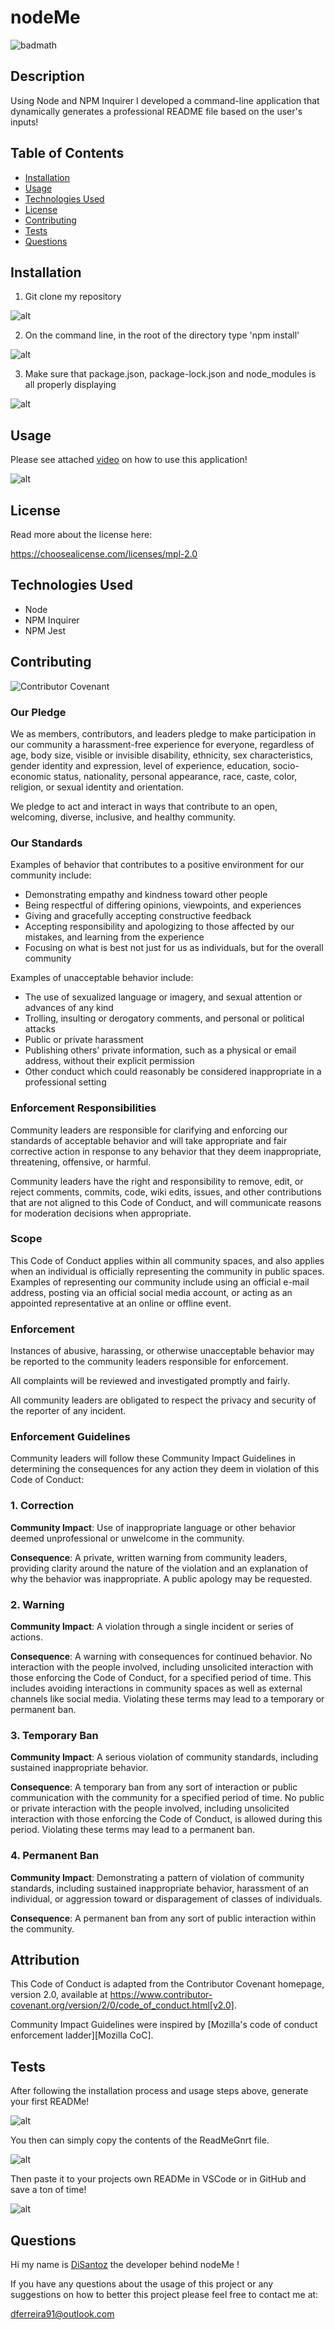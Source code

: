 # nodeMe

  ![badmath](https://img.shields.io/static/v1?label=license&message=mpl-2.0&color=green)
  
  ## Description

  Using Node and NPM Inquirer I developed a command-line application that dynamically generates a professional README file based on the user's inputs!

  ## Table of Contents
  * [Installation](#installation)
  * [Usage](#usage)
  * [Technologies Used](#technologies-used)
  * [License](#license)
  * [Contributing](#contributing)
  * [Tests](#tests)
  * [Questions](#questions)
  

  ## Installation

  1. Git clone my repository 

  ![alt](./images/clone.png)



  2. On the command line, in the root of the directory type 'npm install' 

  ![alt](./images/npm.png)



  3. Make sure that package.json, package-lock.json and node_modules is all properly displaying

  ![alt](./images/json.png)



  ## Usage

  Please see attached [video](https://drive.google.com/file/d/1Fv-lGNdSbHE0dNN7updu5BMTd4Mqahnl/view?usp=sharing) on how to use this application!

  ![alt](./images/vid.gif)

  ## License
  Read more about the license here:
  
  https://choosealicense.com/licenses/mpl-2.0
  
  ## Technologies Used
  
  * Node
  * NPM Inquirer
  * NPM Jest
  
  ## Contributing
  
  ![Contributor Covenant](https://img.shields.io/badge/Contributor%20Covenant-2.0-4baaaa.svg)
  
  ### Our Pledge
  
  We as members, contributors, and leaders pledge to make participation in our
  community a harassment-free experience for everyone, regardless of age, body
  size, visible or invisible disability, ethnicity, sex characteristics, gender
  identity and expression, level of experience, education, socio-economic status,
  nationality, personal appearance, race, caste, color, religion, or sexual identity
  and orientation.
  
  We pledge to act and interact in ways that contribute to an open, welcoming,
  diverse, inclusive, and healthy community.
  
  ### Our Standards
  
  Examples of behavior that contributes to a positive environment for our
  community include:
  
  * Demonstrating empathy and kindness toward other people
  * Being respectful of differing opinions, viewpoints, and experiences
  * Giving and gracefully accepting constructive feedback
  * Accepting responsibility and apologizing to those affected by our mistakes,
    and learning from the experience
  * Focusing on what is best not just for us as individuals, but for the
    overall community
  
  Examples of unacceptable behavior include:
  
  * The use of sexualized language or imagery, and sexual attention or
    advances of any kind
  * Trolling, insulting or derogatory comments, and personal or political attacks
  * Public or private harassment
  * Publishing others' private information, such as a physical or email
    address, without their explicit permission
  * Other conduct which could reasonably be considered inappropriate in a
    professional setting
  
  ### Enforcement Responsibilities
  
  Community leaders are responsible for clarifying and enforcing our standards of
  acceptable behavior and will take appropriate and fair corrective action in
  response to any behavior that they deem inappropriate, threatening, offensive,
  or harmful.
  
  Community leaders have the right and responsibility to remove, edit, or reject
  comments, commits, code, wiki edits, issues, and other contributions that are
  not aligned to this Code of Conduct, and will communicate reasons for moderation
  decisions when appropriate.
  
  ### Scope
  
  This Code of Conduct applies within all community spaces, and also applies when
  an individual is officially representing the community in public spaces.
  Examples of representing our community include using an official e-mail address,
  posting via an official social media account, or acting as an appointed
  representative at an online or offline event.
  
  ### Enforcement
  
  Instances of abusive, harassing, or otherwise unacceptable behavior may be
  reported to the community leaders responsible for enforcement.

  All complaints will be reviewed and investigated promptly and fairly.
  
  All community leaders are obligated to respect the privacy and security of the
  reporter of any incident.
  
  ### Enforcement Guidelines
  
  Community leaders will follow these Community Impact Guidelines in determining
  the consequences for any action they deem in violation of this Code of Conduct:
  
  ### 1. Correction
  
  **Community Impact**: Use of inappropriate language or other behavior deemed
  unprofessional or unwelcome in the community.
  
  **Consequence**: A private, written warning from community leaders, providing
  clarity around the nature of the violation and an explanation of why the
  behavior was inappropriate. A public apology may be requested.
  
  ### 2. Warning
  
  **Community Impact**: A violation through a single incident or series
  of actions.
  
  **Consequence**: A warning with consequences for continued behavior. No
  interaction with the people involved, including unsolicited interaction with
  those enforcing the Code of Conduct, for a specified period of time. This
  includes avoiding interactions in community spaces as well as external channels
  like social media. Violating these terms may lead to a temporary or
  permanent ban.
  
  ### 3. Temporary Ban
  
  **Community Impact**: A serious violation of community standards, including
  sustained inappropriate behavior.
  
  **Consequence**: A temporary ban from any sort of interaction or public
  communication with the community for a specified period of time. No public or
  private interaction with the people involved, including unsolicited interaction
  with those enforcing the Code of Conduct, is allowed during this period.
  Violating these terms may lead to a permanent ban.
  
  ### 4. Permanent Ban
  
  **Community Impact**: Demonstrating a pattern of violation of community
  standards, including sustained inappropriate behavior,  harassment of an
  individual, or aggression toward or disparagement of classes of individuals.
  
  **Consequence**: A permanent ban from any sort of public interaction within
  the community.
  
  ## Attribution
  
  This Code of Conduct is adapted from the Contributor Covenant homepage,
  version 2.0, available at
  https://www.contributor-covenant.org/version/2/0/code_of_conduct.html[v2.0].
  
  Community Impact Guidelines were inspired by 
  [Mozilla's code of conduct enforcement ladder][Mozilla CoC].
  
  
  ## Tests

  After following the installation process and usage steps above, generate your first READMe! 

  ![alt](./images/read.png)

  You then can simply copy the contents of the ReadMeGnrt file.

  ![alt](./images/copy.png)

  Then paste it to your projects own READMe in VSCode or in GitHub and save a ton of time!

  ![alt](./images/paste.png)



  ## Questions
  
  Hi my name is [DiSantoz](https://github.com/DiSantoz) the developer behind nodeMe !

  
  If you have any questions about the usage of this project or any suggestions on how to better this project please feel free to contact me at:

  dferreira91@outlook.com


